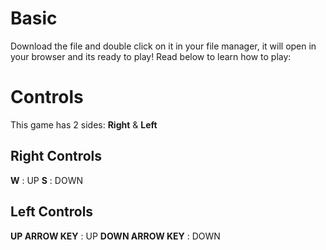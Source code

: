 # Basic

Download the file and double click on it in your file manager, it will open in your browser and its ready to play!
Read below to learn how to play:

# Controls

This game has 2 sides: **Right** & **Left**

## **Right Controls**

**W** : UP
**S** : DOWN

## **Left Controls**

**UP ARROW KEY** : UP
**DOWN ARROW KEY** : DOWN

